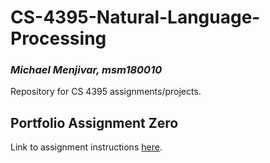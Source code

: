 # CS-4395-Natural-Language-Processing
### *Michael Menjivar, msm180010*
Repository for CS 4395 assignments/projects.

## Portfolio Assignment Zero
Link to assignment instructions [here](Portfolio_Component_0.pdf).
